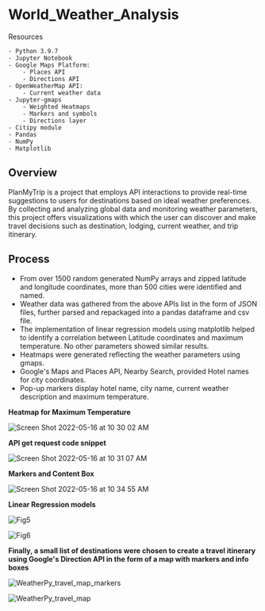 # World_Weather_Analysis
Resources

    - Python 3.9.7
    - Jupyter Notebook
    - Google Maps Platform:
        - Places API
        - Directions API
    - OpenWeatherMap API:
        - Current weather data
    - Jupyter-gmaps
        - Weighted Heatmaps
        - Markers and symbols
        - Directions layer
    - Citipy module
    - Pandas
    - NumPy
    - Matplotlib

## Overview

PlanMyTrip is a project that employs API interactions to provide real-time suggestions to users for destinations based on ideal weather preferences.   By collecting and analyzing global data and monitoring weather parameters, this project offers visualizations with which the user can discover and make travel decisions such as destination, lodging, current weather, and trip itinerary.  

## Process

- From over 1500 random generated NumPy arrays and zipped latitude and longitude coordinates, more than 500 cities were identified and named.  
- Weather data was gathered from the above APIs list in the form of JSON files, further parsed and repackaged into a pandas dataframe and csv file.  
- The implementation of linear regression models using matplotlib helped to identify a correlation between Latitude coordinates and maximum temperature.  No other parameters showed similar results. 
- Heatmaps were generated reflecting the weather parameters using gmaps.
- Google's Maps and Places API, Nearby Search, provided Hotel names for city coordinates.
- Pop-up markers display hotel name, city name, current weather description and maximum temperature.

**Heatmap for Maximum Temperature**

![Screen Shot 2022-05-16 at 10 30 02 AM](https://user-images.githubusercontent.com/100544761/168629735-d90c3b16-1d9b-4ed9-ab45-db2cbcec41e0.png)

**API get request code snippet**

![Screen Shot 2022-05-16 at 10 31 07 AM](https://user-images.githubusercontent.com/100544761/168629875-99e0e229-e953-4042-a56c-3938d56257b7.png)

**Markers and Content Box**

![Screen Shot 2022-05-16 at 10 34 55 AM](https://user-images.githubusercontent.com/100544761/168630600-66339c8b-3162-4c47-9d14-fc7a709f0816.png)

**Linear Regression models**

![Fig5](https://user-images.githubusercontent.com/100544761/165880471-20f7cd3a-d5f9-4e64-9e18-5167a35a75ce.png)

![Fig6](https://user-images.githubusercontent.com/100544761/165880479-a9f96953-6df9-4b5c-b62a-d33715c233d5.png)

 **Finally, a small list of destinations were chosen to create a travel itinerary using Google's Direction API in the form of a map with markers and info boxes**

![WeatherPy_travel_map_markers](https://user-images.githubusercontent.com/100544761/165880391-826d0726-520a-4246-b46a-e7223ca3566f.png)

![WeatherPy_travel_map](https://user-images.githubusercontent.com/100544761/165880403-210abe18-76d7-4987-a9fe-7aaa61725b51.png)